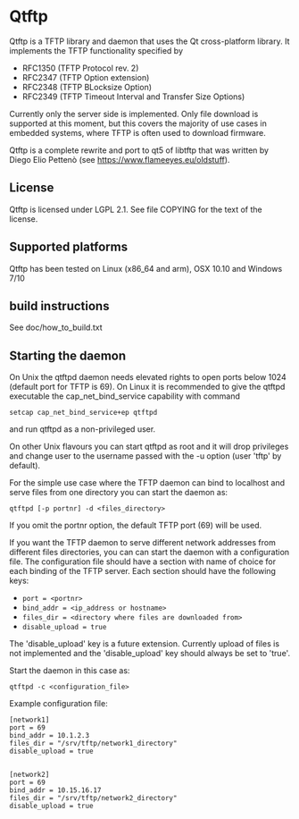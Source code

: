 # Qtftp

Qtftp is a TFTP library and daemon that uses the Qt cross-platform library.
It implements the TFTP functionality specified by 

- RFC1350 (TFTP Protocol rev. 2)
- RFC2347 (TFTP Option extension)
- RFC2348 (TFTP BLocksize Option)
- RFC2349 (TFTP Timeout Interval and Transfer Size Options)


Currently only the server side is implemented.
Only file download is supported at this moment, but this covers the majority of use cases in embedded systems, where TFTP is often used to download firmware.

Qtftp is a complete rewrite and port to qt5 of libtftp that was written by Diego Elio Pettenò (see https://www.flameeyes.eu/oldstuff).

## License
Qtftp is licensed under LGPL 2.1. See file COPYING for the text of the license.

## Supported platforms
Qtftp has been tested on Linux (x86_64 and arm), OSX 10.10 and Windows 7/10

## build instructions
See doc/how_to_build.txt

## Starting the daemon
On Unix the qtftpd daemon needs elevated rights to open ports below 1024 (default port for TFTP is 69). On Linux it is recommended to give the qtftpd executable the cap_net_bind_service capability with command

```setcap cap_net_bind_service+ep qtftpd```

and run qtftpd as a non-privileged user.

On other Unix flavours you can start qtftpd as root and it will drop privileges and change user to the username passed with the -u option (user 'tftp' by default).

For the simple use case where the TFTP daemon can bind to localhost and serve files from one directory you can start the daemon as:

```qtftpd [-p portnr] -d <files_directory>```

If you omit the portnr option, the default TFTP port (69) will be used.

If you want the TFTP daemon to serve different network addresses from different files directories, you can can start the daemon with a configuration file.
The configuration file should have a section with name of choice for each binding of the TFTP server. Each section should have the following keys:

- ```port = <portnr>```
- ```bind_addr = <ip_address or hostname>```
- ```files_dir = <directory where files are downloaded from>```
- ```disable_upload = true```

The 'disable_upload' key is a future extension. Currently upload of files is not implemented and the 'disable_upload' key should always be set to 'true'.

Start the daemon in this case as:

```qtftpd -c <configuration_file>```

Example configuration file:


```
[network1]
port = 69
bind_addr = 10.1.2.3
files_dir = "/srv/tftp/network1_directory"
disable_upload = true


[network2]
port = 69
bind_addr = 10.15.16.17
files_dir = "/srv/tftp/network2_directory"
disable_upload = true
```

